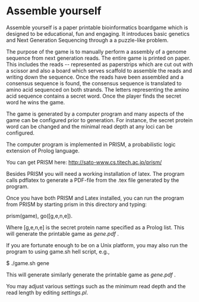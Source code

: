 Assemble yourself
=================

Assemble yourself is a paper printable bioinformatics boardgame which is designed to be educational, fun and engaging. 
It introduces basic genetics and Next Generation Sequencing through a a puzzle-like problem. 

The purpose of the game is to manually perform a assembly of a genome sequence
from next generation reads. The entire game is printed on paper. This includes the reads --
represented as paperstrips which are cut out with a scissor and also a board which 
serves scaffold to assemble the reads and writing down the sequence.
Once the reads have been assembled and a consensus sequence is found, the consensus
sequence is translated to amino acid sequenced on both strands. The letters
representing the amino acid sequence contains a secret word. Once the player
finds the secret word he wins the game. 

The game is generated by a computer program and many aspects of the game can 
be configured prior to generation. For instance, the secret protein word
can be changed and the minimal read depth at any loci can be configured. 

The computer program is implemented in PRISM, a probabilistic logic extension 
of Prolog language.

You can get PRISM here: http://sato-www.cs.titech.ac.jp/prism/

Besides PRISM you will need a working installation of latex. The program 
calls pdflatex to generate a PDF-file from the .tex file generated by 
the program.

Once you have both PRISM and Latex installed, you can run the program from PRISM by
starting prism in this directory and typing:

  prism(game), go([g,e,n,e]).<enter>

Where [g,e,n,e] is the secret protein name specified as a Prolog list. 
This will generate the printable game as *gene.pdf* .

If you are fortunate enough to be on a Unix platform, you may also run the 
program to using game.sh hell script, e.g.,

  $ ./game.sh gene

This will generate similarly generate the printable game as *gene.pdf* .

You may adjust various settings such as the minimum read depth and the 
read length by editing *settings.pl*.  
